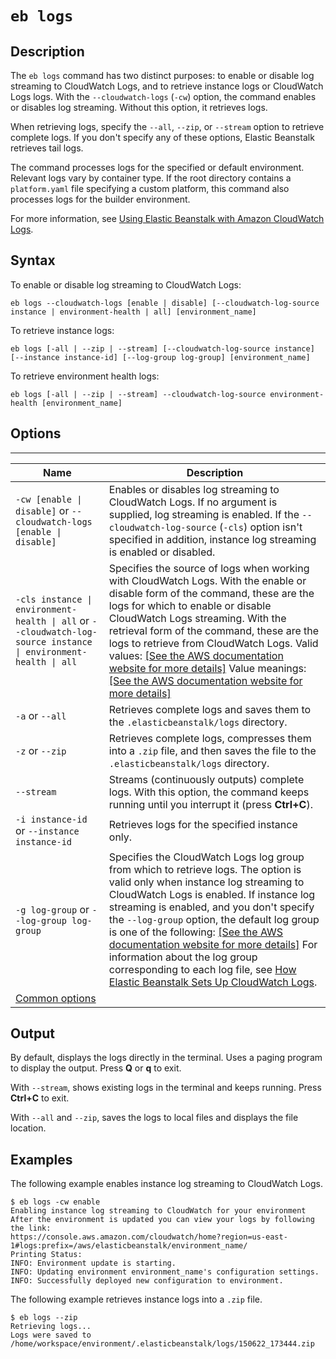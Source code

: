 # `eb logs`<a name="eb3-logs"></a>

## Description<a name="eb3-logsdescription"></a>

The `eb logs` command has two distinct purposes: to enable or disable log streaming to CloudWatch Logs, and to retrieve instance logs or CloudWatch Logs logs\. With the `--cloudwatch-logs` \(`-cw`\) option, the command enables or disables log streaming\. Without this option, it retrieves logs\.

When retrieving logs, specify the `--all`, `--zip`, or `--stream` option to retrieve complete logs\. If you don't specify any of these options, Elastic Beanstalk retrieves tail logs\.

The command processes logs for the specified or default environment\. Relevant logs vary by container type\. If the root directory contains a `platform.yaml` file specifying a custom platform, this command also processes logs for the builder environment\.

For more information, see [Using Elastic Beanstalk with Amazon CloudWatch Logs](AWSHowTo.cloudwatchlogs.md)\.

## Syntax<a name="eb3-logssyntax"></a>

 To enable or disable log streaming to CloudWatch Logs: 

```
eb logs --cloudwatch-logs [enable | disable] [--cloudwatch-log-source instance | environment-health | all] [environment_name]
```

 To retrieve instance logs: 

```
eb logs [-all | --zip | --stream] [--cloudwatch-log-source instance] [--instance instance-id] [--log-group log-group] [environment_name]
```

 To retrieve environment health logs: 

```
eb logs [-all | --zip | --stream] --cloudwatch-log-source environment-health [environment_name]
```

## Options<a name="eb3-logsoptions"></a>


****  

|  Name  |  Description  | 
| --- | --- | 
|  `-cw [enable \| disable]` or `--cloudwatch-logs [enable \| disable]`  |  Enables or disables log streaming to CloudWatch Logs\. If no argument is supplied, log streaming is enabled\. If the `--cloudwatch-log-source` \(`-cls`\) option isn't specified in addition, instance log streaming is enabled or disabled\.  | 
|  `-cls instance \| environment-health \| all` or `--cloudwatch-log-source instance \| environment-health \| all`  |  Specifies the source of logs when working with CloudWatch Logs\. With the enable or disable form of the command, these are the logs for which to enable or disable CloudWatch Logs streaming\. With the retrieval form of the command, these are the logs to retrieve from CloudWatch Logs\. Valid values: [\[See the AWS documentation website for more details\]](http://docs.aws.amazon.com/elasticbeanstalk/latest/dg/eb3-logs.html) Value meanings: [\[See the AWS documentation website for more details\]](http://docs.aws.amazon.com/elasticbeanstalk/latest/dg/eb3-logs.html)  | 
|  `-a` or `--all`  |  Retrieves complete logs and saves them to the `.elasticbeanstalk/logs` directory\.  | 
|  `-z` or `--zip`  |  Retrieves complete logs, compresses them into a `.zip` file, and then saves the file to the `.elasticbeanstalk/logs` directory\.  | 
|  `--stream`  |  Streams \(continuously outputs\) complete logs\. With this option, the command keeps running until you interrupt it \(press **Ctrl\+C**\)\.  | 
|  `-i instance-id` or `--instance instance-id`  |  Retrieves logs for the specified instance only\.  | 
|  `-g log-group` or `--log-group log-group`  |  Specifies the CloudWatch Logs log group from which to retrieve logs\. The option is valid only when instance log streaming to CloudWatch Logs is enabled\. If instance log streaming is enabled, and you don't specify the `--log-group` option, the default log group is one of the following: [\[See the AWS documentation website for more details\]](http://docs.aws.amazon.com/elasticbeanstalk/latest/dg/eb3-logs.html) For information about the log group corresponding to each log file, see [How Elastic Beanstalk Sets Up CloudWatch Logs](AWSHowTo.cloudwatchlogs.md#AWSHowTo.cloudwatchlogs.loggroups)\.  | 
|  [Common options](eb3-cmd-options.md)  |  | 

## Output<a name="eb3-logsoutput"></a>

By default, displays the logs directly in the terminal\. Uses a paging program to display the output\. Press **Q** or **q** to exit\.

With `--stream`, shows existing logs in the terminal and keeps running\. Press **Ctrl\+C** to exit\.

With `--all` and `--zip`, saves the logs to local files and displays the file location\.

## Examples<a name="logsexample"></a>

The following example enables instance log streaming to CloudWatch Logs\.

```
$ eb logs -cw enable
Enabling instance log streaming to CloudWatch for your environment
After the environment is updated you can view your logs by following the link:
https://console.aws.amazon.com/cloudwatch/home?region=us-east-1#logs:prefix=/aws/elasticbeanstalk/environment_name/
Printing Status:
INFO: Environment update is starting.
INFO: Updating environment environment_name's configuration settings.
INFO: Successfully deployed new configuration to environment.
```

The following example retrieves instance logs into a `.zip` file\.

```
$ eb logs --zip
Retrieving logs...
Logs were saved to /home/workspace/environment/.elasticbeanstalk/logs/150622_173444.zip
```